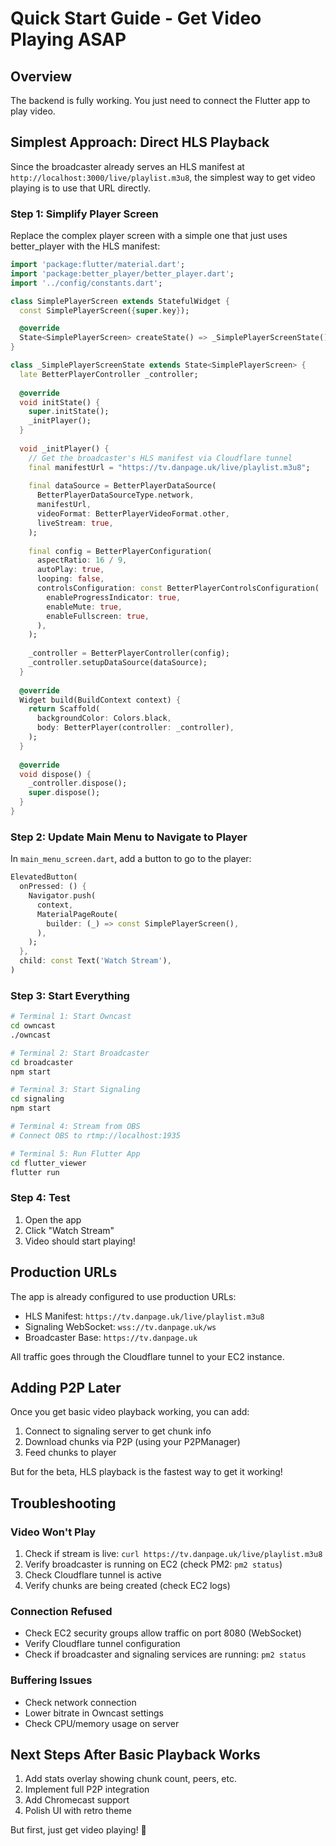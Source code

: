 # Quick Start Guide - Get Video Playing ASAP

## Overview

The backend is fully working. You just need to connect the Flutter app to play video.

## Simplest Approach: Direct HLS Playback

Since the broadcaster already serves an HLS manifest at `http://localhost:3000/live/playlist.m3u8`, the simplest way to get video playing is to use that URL directly.

### Step 1: Simplify Player Screen

Replace the complex player screen with a simple one that just uses better_player with the HLS manifest:

```dart
import 'package:flutter/material.dart';
import 'package:better_player/better_player.dart';
import '../config/constants.dart';

class SimplePlayerScreen extends StatefulWidget {
  const SimplePlayerScreen({super.key});

  @override
  State<SimplePlayerScreen> createState() => _SimplePlayerScreenState();
}

class _SimplePlayerScreenState extends State<SimplePlayerScreen> {
  late BetterPlayerController _controller;
  
  @override
  void initState() {
    super.initState();
    _initPlayer();
  }
  
  void _initPlayer() {
    // Get the broadcaster's HLS manifest via Cloudflare tunnel
    final manifestUrl = "https://tv.danpage.uk/live/playlist.m3u8";
    
    final dataSource = BetterPlayerDataSource(
      BetterPlayerDataSourceType.network,
      manifestUrl,
      videoFormat: BetterPlayerVideoFormat.other,
      liveStream: true,
    );
    
    final config = BetterPlayerConfiguration(
      aspectRatio: 16 / 9,
      autoPlay: true,
      looping: false,
      controlsConfiguration: const BetterPlayerControlsConfiguration(
        enableProgressIndicator: true,
        enableMute: true,
        enableFullscreen: true,
      ),
    );
    
    _controller = BetterPlayerController(config);
    _controller.setupDataSource(dataSource);
  }
  
  @override
  Widget build(BuildContext context) {
    return Scaffold(
      backgroundColor: Colors.black,
      body: BetterPlayer(controller: _controller),
    );
  }
  
  @override
  void dispose() {
    _controller.dispose();
    super.dispose();
  }
}
```

### Step 2: Update Main Menu to Navigate to Player

In `main_menu_screen.dart`, add a button to go to the player:

```dart
ElevatedButton(
  onPressed: () {
    Navigator.push(
      context,
      MaterialPageRoute(
        builder: (_) => const SimplePlayerScreen(),
      ),
    );
  },
  child: const Text('Watch Stream'),
)
```

### Step 3: Start Everything

```bash
# Terminal 1: Start Owncast
cd owncast
./owncast

# Terminal 2: Start Broadcaster
cd broadcaster
npm start

# Terminal 3: Start Signaling
cd signaling
npm start

# Terminal 4: Stream from OBS
# Connect OBS to rtmp://localhost:1935

# Terminal 5: Run Flutter App
cd flutter_viewer
flutter run
```

### Step 4: Test

1. Open the app
2. Click "Watch Stream"
3. Video should start playing!

## Production URLs

The app is already configured to use production URLs:
- HLS Manifest: `https://tv.danpage.uk/live/playlist.m3u8`
- Signaling WebSocket: `wss://tv.danpage.uk/ws`
- Broadcaster Base: `https://tv.danpage.uk`

All traffic goes through the Cloudflare tunnel to your EC2 instance.

## Adding P2P Later

Once you get basic video playback working, you can add:

1. Connect to signaling server to get chunk info
2. Download chunks via P2P (using your P2PManager)
3. Feed chunks to player

But for the beta, HLS playback is the fastest way to get it working!

## Troubleshooting

### Video Won't Play

1. Check if stream is live: `curl https://tv.danpage.uk/live/playlist.m3u8`
2. Verify broadcaster is running on EC2 (check PM2: `pm2 status`)
3. Check Cloudflare tunnel is active
4. Verify chunks are being created (check EC2 logs)

### Connection Refused

- Check EC2 security groups allow traffic on port 8080 (WebSocket)
- Verify Cloudflare tunnel configuration
- Check if broadcaster and signaling services are running: `pm2 status`

### Buffering Issues

- Check network connection
- Lower bitrate in Owncast settings
- Check CPU/memory usage on server

## Next Steps After Basic Playback Works

1. Add stats overlay showing chunk count, peers, etc.
2. Implement full P2P integration
3. Add Chromecast support
4. Polish UI with retro theme

But first, just get video playing! 🎥
